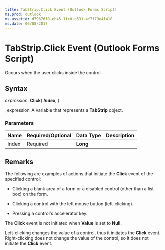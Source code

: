 ```yaml
---
title: TabStrip.Click Event (Outlook Forms Script)
ms.prod: outlook
ms.assetid: d79676f8-eb45-1fc0-e631-4f7f79e4f418
ms.date: 06/08/2017
---
```



# TabStrip.Click Event (Outlook Forms Script)

Occurs when the user clicks inside the control.


## Syntax

 _expression_. **Click**( **_Index_**, )

 _expression_A variable that represents a **TabStrip** object.


### Parameters



|**Name**|**Required/Optional**|**Data Type**|**Description**|
|:-----|:-----|:-----|:-----|
|Index|Required| **Long**||

## Remarks

The following are examples of actions that initiate the **Click** event of the specified control:


- Clicking a blank area of a form or a disabled control (other than a list box) on the form.
    
- Clicking a control with the left mouse button (left-clicking).
    
- Pressing a control's accelerator key.
    


The **Click** event is not initiated when **Value** is set to **Null**.

Left-clicking changes the value of a control, thus it initiates the **Click** event. Right-clicking does not change the value of the control, so it does not initiate the **Click** event.


